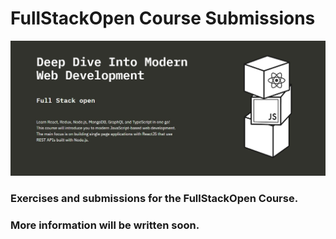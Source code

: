 # FullStackOpen Course Submissions

<img src="./assets/Introduction.jpg">

### Exercises and submissions for the FullStackOpen Course.

### More information will be written soon.
